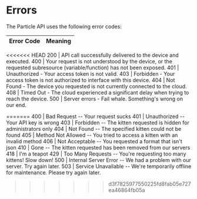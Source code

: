 # Errors

<aside class="notice">The Particle API uses the following error codes:</aside>

Error Code | Meaning
---------- | -------
<<<<<<< HEAD
200 | API call successfully delivered to the device and executed.
400 | Your request is not understood by the device, or the requested subresource (variable/function) has not been exposed.
401 | Unauthorized - Your access token is not valid.
403 | Forbidden - Your access token is not authorized to interface with this device.
404 | Not Found - The device you requested is not currently connected to the cloud.
408 | Timed Out - The cloud experienced a significant delay when trying to reach the device.
500 | Server errors - Fail whale. Something's wrong on our end.

=======
400 | Bad Request -- Your request sucks
401 | Unauthorized -- Your API key is wrong
403 | Forbidden -- The kitten requested is hidden for administrators only
404 | Not Found -- The specified kitten could not be found
405 | Method Not Allowed -- You tried to access a kitten with an invalid method
406 | Not Acceptable -- You requested a format that isn't json
410 | Gone -- The kitten requested has been removed from our servers
418 | I'm a teapot
429 | Too Many Requests -- You're requesting too many kittens! Slow down!
500 | Internal Server Error -- We had a problem with our server. Try again later.
503 | Service Unavailable -- We're temporarily offline for maintenance. Please try again later.
>>>>>>> d3f7825977550225fd8fab05e727ea46864fb05a
